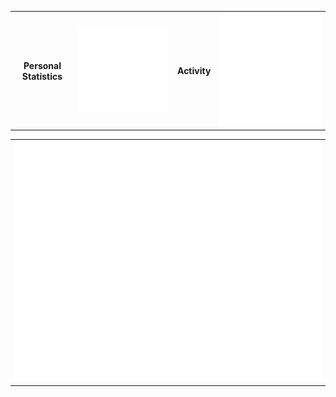 
<table>


  <th align='top' >Personal Statistics</th>
        <td>
  <img align="left" width="390" alt="" src="/general.svg">

</td>
    <th>Activity</th>
        <td>

  <img align="right" width="440" alt="" src="/metrics.followup.svg">

</td>
</table>
<table>
 <td>
<img align="buttom" src="/achievements.svg" alt="Metrics" >
</td>
</table>

